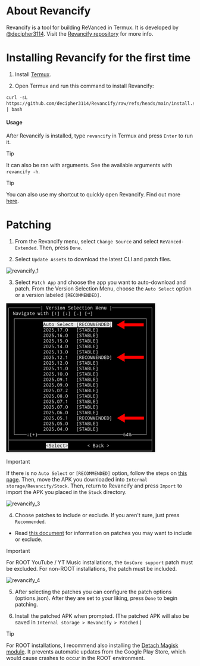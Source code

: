 About Revancify
==

Revancify is a tool for building ReVanced in Termux. It is developed by [@decipher3114](https://github.com/decipher3114). Visit the [Revancify repository](https://github.com/decipher3114/Revancify) for more info.


Installing Revancify for the first time
=

1. Install [Termux](https://github.com/termux/termux-app/releases/latest).

2. Open Termux and run this command to install Revancify:

```
curl -sL https://github.com/decipher3114/Revancify/raw/refs/heads/main/install.sh | bash
```


#### Usage
After Revancify is installed, type `revancify` in Termux and press `Enter` to run it.  

> [!TIP]   
> It can also be ran with arguments. See the available arguments with `revancify -h`.  

> [!TIP]
> You can also use my shortcut to quickly open Revancify. Find out more [here](https://github.com/inotia00/RevancifyShortcut?tab=readme-ov-file#shortcut-for-revancify).


Patching
==

1. From the Revancify menu, select `Change Source` and select `ReVanced-Extended`. Then, press `Done`.

2. Select `Update Assets` to download the latest CLI and patch files.

<img src="/images/revancify_1.gif" alt="revancify_1"/>


3. Select `Patch App` and choose the app you want to auto-download and patch. From the Version Selection Menu, choose the `Auto Select` option or a version labeled `[RECOMMENDED]`.

<img src="/images/revancify_2.png" alt="revancify_2" width="400"/>

> [!IMPORTANT]
> If there is no `Auto Select` or `[RECOMMENDED]` option, follow the steps on [this page](https://github.com/inotia00/revanced-documentation/blob/main/docs/supplying-an-apk.md). Then, move the APK you downloaded into `Internal storage/Revancify/Stock`. Then, return to Revancify and press `Import` to import the APK you placed in the `Stock` directory.
>
> <img src="/images/revancify_3.png" alt="revancify_3" width="400"/>

4. Choose patches to include or exclude. If you aren't sure, just press `Recommended`.

- Read [this document](https://github.com/inotia00/revanced-documentation/blob/main/docs/information-about-patches.md) for information on patches you may want to include or exclude.

> [!IMPORTANT]
> For ROOT YouTube / YT Music installations, the `GmsCore support` patch must be excluded. For non-ROOT installations, the patch must be included.
>
> <img src="/images/revancify_4.png" alt="revancify_4" width="400"/>

5. After selecting the patches you can configure the patch options (options.json). After they are set to your liking, press `Done` to begin patching.

6. Install the patched APK when prompted. (The patched APK will also be saved in `Internal storage > Revancify > Patched`.)

> [!TIP]
> For ROOT installations, I recommend also installing the [Detach Magisk module](https://forum.xda-developers.com/t/module-detach3-detach-market-links.3447494/). It prevents automatic updates from the Google Play Store, which would cause crashes to occur in the ROOT environment.
